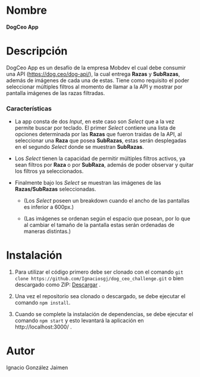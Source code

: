 # Nombre

**DogCeo App**

# Descripción

DogCeo App es un desafío de la empresa Mobdev el cual debe consumir una API (https://dog.ceo/dog-api/), la cual entrega **Razas** y **SubRazas**,
además de imágenes de cada una de estas. Tiene como requisito el poder seleccionar múltiples filtros al momento de llamar a la API y mostrar por pantalla imágenes de las razas filtradas.

### Características

* La app consta de dos *Input*, en este caso son *Select* que a la vez permite buscar por teclado. El primer *Select* contiene una lista de opciones determinada por las **Razas** que fueron traidas de la API, al seleccionar una **Raza** que posea **SubRazas**, estas serán desplegadas en el segundo *Select* donde se muestran **SubRazas**.

* Los *Select* tienen la capacidad de permitir múltiples filtros activos, ya sean filtros por **Raza** o por **SubRaza**, además de poder observar y quitar los filtros ya seleccionados.

* Finalmente bajo los *Select* se muestran las imágenes de las **Razas/SubRazas** seleccionadas. 

  * (Los *Select* poseen un breakdown cuando el ancho de las pantallas es inferior a 600px.)

  * (Las imágenes se ordenan según el espacio que posean, por lo que al cambiar el tamaño de la pantalla estas serán ordenadas de maneras distintas.)

# Instalación 

1. Para utilizar el código primero debe ser clonado con el comando ``git clone https://github.com/Ignaciosgj/dog_ceo_challenge.git`` o bien descargado como ZIP: [Descargar](https://github.com/Ignaciosgj/dog_ceo_challenge/archive/refs/heads/master.zip) .

2. Una vez el repositorio sea clonado o descargado, se debe ejecutar el comando ``npm install``.

3. Cuando se complete la instalación de dependencias, se debe ejecutar el comando ``npm start`` y esto levantará la aplicación en http://localhost:3000/ .

# Autor

Ignacio González Jaimen

